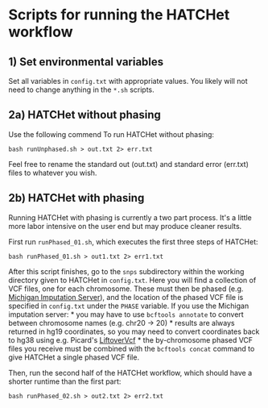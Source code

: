 # Scripts for running the HATCHet workflow

## 1) Set environmental variables

Set all variables in `config.txt` with appropriate values. You likely will not need to change anything in the `*.sh` scripts.


## 2a) HATCHet without phasing

Use the following commend To run HATCHet without phasing:

```
bash runUnphased.sh > out.txt 2> err.txt
```

Feel free to rename the standard out (out.txt) and standard error (err.txt) files to whatever you wish.

## 2b) HATCHet with phasing

Running HATCHet with phasing is currently a two part process. It's a little more labor intensive on the user end but may produce cleaner results.

First run `runPhased_01.sh`, which executes the first three steps of HATCHet:
```
bash runPhased_01.sh > out1.txt 2> err1.txt
```

After this script finishes, go to the `snps` subdirectory within the working directory given to HATCHet in `config.txt`. Here you will find a collection of VCF files, one for each chromosome. These must then be phased (e.g. [Michigan Imputation Server](https://imputationserver.sph.umich.edu/index.html#!)), and the location of the phased VCF file is specified in `config.txt` under the `PHASE` variable. If you use the Michigan imputation server: 
    * you may have to use `bcftools annotate` to convert between chromosome names (e.g. chr20 -> 20)
    * results are always returned in hg19 coordinates, so you may need to convert coordinates back to hg38 using e.g. Picard's [LiftoverVcf](https://broadinstitute.github.io/picard/command-line-overview.html#LiftoverVcf)
    * the by-chromosome phased VCF files you receive must be combined with the `bcftools concat` command to give HATCHet a single phased VCF file.

Then, run the second half of the HATCHet workflow, which should have a shorter runtime than the first part:

```
bash runPhased_02.sh > out2.txt 2> err2.txt
```
